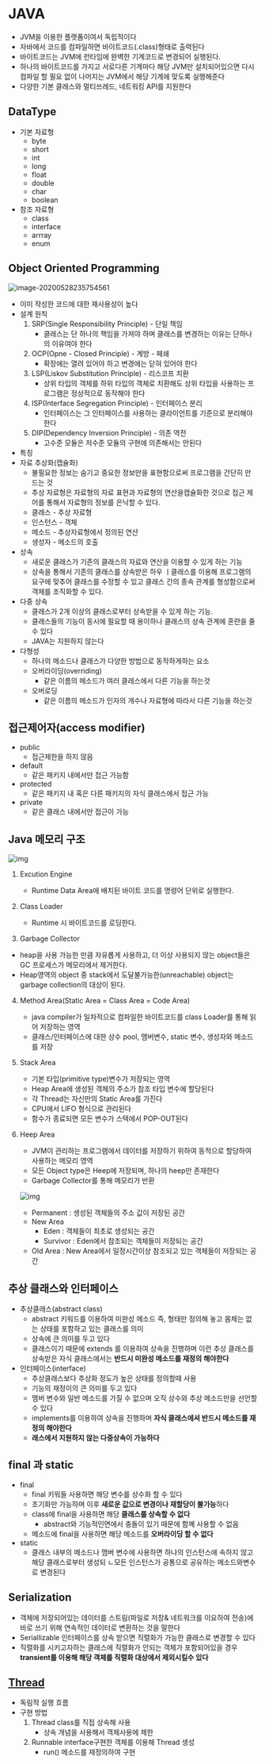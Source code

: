 # JAVA

* JVM을 이용한 플랫폼이여서 독립적이다
* 자바에서 코드를 컴파일하면 바이트코드(.class)형태로 출력된다
* 바이트코드는 JVM에 런타임에 완벽한 기계코드로 변경되어 실행된다.
* 하나의 바이트코드를 가지고 서로다른 기계마다 해당  JVM만 설치되어있으면 다시 컴파일 할 필요 없이 나머지는 JVM에서 해당 기계에 맞도록 실행해준다
* 다양한 기본 클래스와 멀티쓰레드, 네트워킹 API를 지원한다



## DataType

* 기본 자료형
  * byte
  * short
  * int
  * long
  * float
  * double
  * char
  * boolean
* 참조 자료형
  * class
  * interface
  * arrray
  * enum



## Object Oriented Programming

![image-20200528235754561](JAVA.assets/image-20200528235754561.png) 

* 이미 작성한 코드에 대한 재사용성이 높다
* 설계 원칙
  1. SRP(Single Responsibility Principle) - 단일 책임
     * 클래스는 단 하나의 책임을 가져야 하며 클래스를 변경하는 이유는 단하나의 이유여야 한다
  2. OCP(Opne - Closed Principle) - 계방 - 페쇄
     * 확장에는 열려 있어야 하고 변경에는 닫혀 있어야 한다
  3. LSP(Liskov Substitution Principle) - 리스코프 치환
     * 상위 타입의 객체를 하위 타입의 객체로 치환해도 상위 타입을 사용하는 프로그램은 정상적으로 동작해야 한다
  4. ISP(Interface Segregation Principle) - 인터페이스 분리
     * 인터페이스는 그 인터페이스를 사용하는 클라이언트를 기준으로 분리해야 한다
  5. DIP(Dependency Inversion Principle) - 의존 역전
     * 고수준 모듈은 저수준 모듈의 구현에 의존해서는 안된다
*  특징
  * 자료 추상화(캡슐화)
    *  불필요한 정보는 숨기고 중요한 정보만을 표현함으로써 프로그램을 간단히 만드는 것
    * 추상 자료형은 자료형의 자료 표현과 자료형의 연산을캡슐화한 것으로 접근 제어를 통해서 자료형의 정보를 은닉할 수 있다.
    * 클래스 - 추상 자료형
    * 인스턴스 - 객체
    * 메소드 - 추상자료형에서 정의된 연산
    * 생성자 - 메소드의 호출
  * 상속
    * 새로운 클래스가 기존의 클래스의 자료와 연산을 이용할 수 있게 하는 기능
    * 상속을 통해서 기존의 클래스를 상속받은 하우 ㅣ클래스를 이용해 프로그램의 요구에 맞추어 클래스를 수정할 수 있고 클래스 간의 종속 관계를 형성함으로써 객체를 조직화할 수 있다.
  * 다중 상속
    * 클래스가 2개 이상의 클래스로부터 상속받을 수 있게 하는 기능.
    * 클래스들의 기능이 동시에 필요할 때 용이하나 클래스의 상속 관계에 혼란을 줄 수 있다
    * JAVA는 지원하지 않는다
  * 다형성
    * 하나의 메소드나 클래스가 다양한 방법으로 동작하게하는 요소
    * 오버라이딩(overriding)
      * 같은 이름의 메소드가 여러 클레스에서 다른 기능을 하는것
    * 오버로딩
      * 같은 이름의 메소드가 인자의 개수나 자료형에 따라서 다른 기능을 하는것

## 접근제어자(access modifier)

* public
  * 접근제한을 하지 않음
* default
  * 같은 패키지 내에서만 접근 가능함
* protected
  * 같은 패키지 내 혹은 다른 패키지의 자식 클래스에서 접근 가능
* private
  * 같은 클래스 내에서만 접근이 가능

## Java 메모리 구조

![img](JAVA.assets/자바동작과정.PNG)

1. Excution Engine

   * Runtime Data Area에 배치된 바이트 코드를 명령어 단위로 실행한다.

2. Class Loader

   * Runtime 시 바이트코드를 로딩한다.

3.  Garbage Collector

   * heap을 사용 가능한 만큼 자유롭게 사용하고, 더 이상 사용되지 않는 object들은 GC 프로세스가 메모리에서 제거한다.
   *  Heap영역의 object 중 stack에서 도달불가능한(unreachable) object는 garbage collection의 대상이 된다.

4. Method Area(Static Area = Class Area = Code Area)

   * java compiler가 일차적으로 컴파일한 바이트코드를 class Loader를 통해 읽어 저장하는 영역
   * 클래스/인터페이스에 대한 상수 pool,  맴버변수, static 변수, 생성자와 메소드를 저장

5. Stack Area

   * 기본 타입(primitive type)변수가 저장되는 영역
   * Heap Area에 생성된 객체의 주소가 참조 타입 변수에 할당된다
   * 각 Thread는 자신만의 Static Area를 가진다
   * CPU에서 LIFO 형식으로 관리된다
   * 함수가 종료되면 모든 변수가 스텍에서 POP-OUT된다

6. Heep Area

   * JVM이 관리하는 프로그램에서 데이터를 저장하기 위하여 동적으로 할당하여 사용하는 메모리 영역
   * 모든 Object type은 Heep에 저장되며, 하나의 heep만 존재한다
   * Garbage Collector를 통해 메모리가 반환

   ![img](JAVA.assets/힙메모리구조.PNG)

   *  Permanent : 생성된 객체들의 주소 값이 저장된 공간
   * New Area
     * Eden : 객체들이 최초로 생성되는 공간
     * Survivor : Eden에서 참조되는 객체들이 저장되는 공간
   * Old Area : New Area에서 일정시간이상 참조되고 있는 객체들이 저장되는 공간

## 추상 클래스와 인터페이스

* 추상클래스(abstract class)
  * abstract 키워드를 이용하여 미완성 메소드 즉, 형태만 정의해 놓고 몸체는 없는 상태를 포함하고 있는 클래스를 의미
  * 상속에 큰 의미를 두고 있다
  * 클래스이기 때문에 extends 를 이용하여 상속을 진행하며 이런 추상 클래스를 상속받은 자식 클래스에서는 **반드시 미완성 메소드를 재정의 해야한다**
* 인터페이스(interface)
  * 추상클래스보다 추상화 정도가 높은 상태를 정의할때 사용
  * 기능의 재정이의 큰 의미를 두고 있다
  * 맴버 변수와 일반 메소드를 가질 수 없으며 오직 상수와 추상 메소드만을 선언할 수 있다
  * implements를 이용하여 상속을 진행하며 **자식 클래스에셔 반드시 메소드를 재정의 해야한다**
  * **래스에서 지원하지 않는 다중상속이 가능하다**

## final 과 static

* final
  * final 키워들 사용하면 해당 변수를 상수화 할 수 있다
  * 초기화만 가능하며 이후 **새로운 값으로 변경이나 재할당이 불가능**하다
  * class에 final을 사용하면 해당 **클래스를 상속할 수 없다**
    * abstract와 기능적인면에서 충돌이 있기 때문에 함꼐 사용할 수 없음
  * 메소드에 final을 사용하면 해당 메소드를 **오버라이딩 할 수 없다**
* static
  * 클래스 내부의 메소드나 맴버 변수에 사용하면 하나의 인스턴스에 속하지 않고 해당 클래스로부터 생성되 ㄴ모든 인스턴스가 공통으로 공유하는 메소드와변수로 변경된다

## Serialization

* 객체에 저장되어있는 데이터를 스트림(파일로 저장& 네트워크를 이요하여 전송)에 바로 쓰기 위해 연속적인 데이터로 변환하는 것을 말한다
* Seriallizable 인터페이스를 상속 받으면 직렬화가 가능한 클래스로 변경할 수 있다
* 직렬화를 시키고자하는 클래스에 직렬화가 안되는 객체가 포함되어있을 경우 **transient를 이용해 해당 객체를 직렬화 대상에서 제외시킬수 있다**



## [Thread](https://github.com/hyunho058/TIL/blob/master/Network/Network_Program.md)

* 독림적 실행 흐름
* 구현 방법
  1. Thread class를 직접 상속해 사용
     * 상속 개념을 사용해서 객체사용에 제한
  2. Runnable interface구현한 객체를 이용해 Thread 생성
     * run() 메소드를 재정의하여 구현